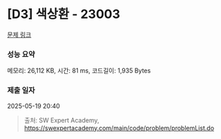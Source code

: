 # [D3] 색상환 - 23003 

[문제 링크](https://swexpertacademy.com/main/code/problem/problemDetail.do?contestProbId=AZROsPgqE88DFAWB) 

### 성능 요약

메모리: 26,112 KB, 시간: 81 ms, 코드길이: 1,935 Bytes

### 제출 일자

2025-05-19 20:40



> 출처: SW Expert Academy, https://swexpertacademy.com/main/code/problem/problemList.do